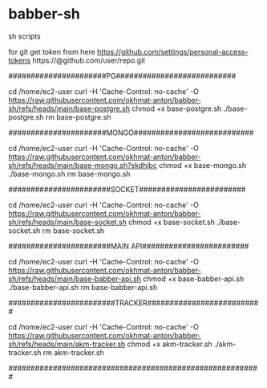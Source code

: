 # babber-sh
sh scripts

for git get token from here https://github.com/settings/personal-access-tokens
https://<token>@github.com/user/repo.git

######################PG###########################

cd /home/ec2-user
curl -H 'Cache-Control: no-cache' -O https://raw.githubusercontent.com/okhmat-anton/babber-sh/refs/heads/main/base-postgre.sh
chmod +x base-postgre.sh
./base-postgre.sh
rm base-postgre.sh

######################MONGO###########################

cd /home/ec2-user
curl -H 'Cache-Control: no-cache' -O https://raw.githubusercontent.com/okhmat-anton/babber-sh/refs/heads/main/base-mongo.sh?skdhjbc
chmod +x base-mongo.sh
./base-mongo.sh
rm base-mongo.sh

#######################SOCKET########################

cd /home/ec2-user
curl -H 'Cache-Control: no-cache' -O https://raw.githubusercontent.com/okhmat-anton/babber-sh/refs/heads/main/base-socket.sh
chmod +x base-socket.sh
./base-socket.sh
rm base-socket.sh

#######################MAIN API########################

cd /home/ec2-user
curl -H 'Cache-Control: no-cache' -O https://raw.githubusercontent.com/okhmat-anton/babber-sh/refs/heads/main/base-babber-api.sh
chmod +x base-babber-api.sh
./base-babber-api.sh
rm base-babber-api.sh

########################TRACKER##########################

cd /home/ec2-user
curl -H 'Cache-Control: no-cache' -O https://raw.githubusercontent.com/okhmat-anton/babber-sh/refs/heads/main/akm-tracker.sh
chmod +x akm-tracker.sh
./akm-tracker.sh
rm akm-tracker.sh

#########################################################
